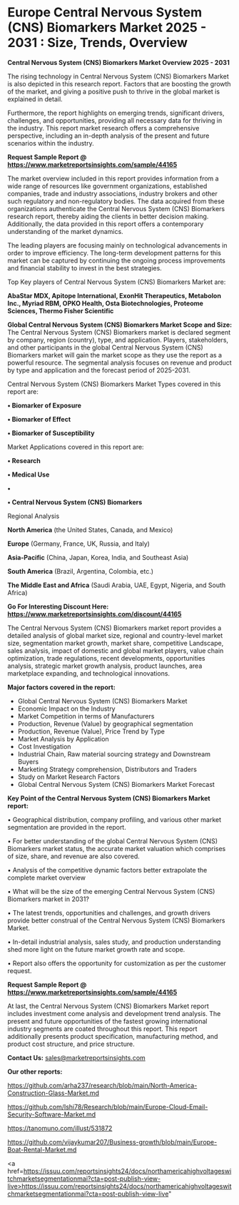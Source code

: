 # Europe Central Nervous System (CNS) Biomarkers Market 2025 - 2031 : Size, Trends, Overview

<Strong> Central Nervous System (CNS) Biomarkers Market Overview 2025 - 2031</strong>

The rising technology in Central Nervous System (CNS) Biomarkers Market is also depicted in this research report. Factors that are boosting the growth of the market, and giving a positive push to thrive in the global market is explained in detail.

Furthermore, the report highlights on emerging trends, significant drivers, challenges, and opportunities, providing all necessary data for thriving in the industry. This report market research offers a comprehensive perspective, including an in-depth analysis of the present and future scenarios within the industry.

<strong>Request Sample Report @ <a href=https://www.marketreportsinsights.com/sample/44165>https://www.marketreportsinsights.com/sample/44165</a></strong>

The market overview included in this report provides information from a wide range of resources like government organizations, established companies, trade and industry associations, industry brokers and other such regulatory and non-regulatory bodies. The data acquired from these organizations authenticate the Central Nervous System (CNS) Biomarkers research report, thereby aiding the clients in better decision making. Additionally, the data provided in this report offers a contemporary understanding of the market dynamics.

The leading players are focusing mainly on technological advancements in order to improve efficiency. The long-term development patterns for this market can be captured by continuing the ongoing process improvements and financial stability to invest in the best strategies.

Top Key players of Central Nervous System (CNS) Biomarkers Market are:

<strong>AbaStar MDX, Apitope International, ExonHit Therapeutics, Metabolon Inc., Myriad RBM, OPKO Health, Osta Biotechnologies, Proteome Sciences, Thermo Fisher Scientific</strong>

<strong><b>Global Central Nervous System (CNS) Biomarkers Market Scope and Size:</b></strong>
The Central Nervous System (CNS) Biomarkers market is declared segment by company, region (country), type, and application. Players, stakeholders, and other participants in the global Central Nervous System (CNS) Biomarkers market will gain the market scope as they use the report as a powerful resource. The segmental analysis focuses on revenue and product by type and application and the forecast period of 2025-2031.

Central Nervous System (CNS) Biomarkers Market Types covered in this report are:

<strong>•  Biomarker of Exposure

•  Biomarker of Effect

•  Biomarker of Susceptibility</strong>

Market Applications covered in this report are:

<strong>•  Research

•  Medical Use

•  

•  Central Nervous System (CNS) Biomarkers</strong> 

Regional Analysis

<strong>North America</strong> (the United States, Canada, and Mexico)

<strong>Europe</strong> (Germany, France, UK, Russia, and Italy)

<strong>Asia-Pacific</strong> (China, Japan, Korea, India, and Southeast Asia)

<strong>South America</strong> (Brazil, Argentina, Colombia, etc.)

<strong>The Middle East and Africa</strong> (Saudi Arabia, UAE, Egypt, Nigeria, and South Africa)

<strong>Go For Interesting Discount Here: <a href=https://www.marketreportsinsights.com/discount/44165>https://www.marketreportsinsights.com/discount/44165</a></strong>

The Central Nervous System (CNS) Biomarkers market report provides a detailed analysis of global market size, regional and country-level market size, segmentation market growth, market share, competitive Landscape, sales analysis, impact of domestic and global market players, value chain optimization, trade regulations, recent developments, opportunities analysis, strategic market growth analysis, product launches, area marketplace expanding, and technological innovations.

<strong><b>Major factors covered in the report:</b></strong>
<ul>
  <li>Global Central Nervous System (CNS) Biomarkers Market </li>
  <li>Economic Impact on the Industry</li>
  <li>Market Competition in terms of Manufacturers</li>
  <li>Production, Revenue (Value) by geographical segmentation</li>
  <li>Production, Revenue (Value), Price Trend by Type</li>
  <li>Market Analysis by Application</li>
  <li>Cost Investigation</li>
  <li>Industrial Chain, Raw material sourcing strategy and Downstream Buyers</li>
  <li>Marketing Strategy comprehension, Distributors and Traders</li>
  <li>Study on Market Research Factors</li>
  <li>Global Central Nervous System (CNS) Biomarkers Market Forecast</li>
</ul>

<strong><b>Key Point of the Central Nervous System (CNS) Biomarkers Market report:</b></strong>

• Geographical distribution, company profiling, and various other market segmentation are provided in the report.

• For better understanding of the global Central Nervous System (CNS) Biomarkers market status, the accurate market valuation which comprises of size, share, and revenue are also covered.

• Analysis of the competitive dynamic factors better extrapolate the complete market overview

• What will be the size of the emerging Central Nervous System (CNS) Biomarkers market in 2031?

• The latest trends, opportunities and challenges, and growth drivers provide better construal of the Central Nervous System (CNS) Biomarkers Market.

• In-detail industrial analysis, sales study, and production understanding shed more light on the future market growth rate and scope.

• Report also offers the opportunity for customization as per the customer request.

<strong>Request Sample Report @ <a href=https://www.marketreportsinsights.com/sample/44165>https://www.marketreportsinsights.com/sample/44165</a></strong>

At last, the Central Nervous System (CNS) Biomarkers Market report includes investment come analysis and development trend analysis. The present and future opportunities of the fastest growing international industry segments are coated throughout this report. This report additionally presents product specification, manufacturing method, and product cost structure, and price structure.

<strong>Contact Us:</strong>
sales@marketreportsinsights.com

<strong>Our other reports:</strong>

<a href=https://github.com/arha237/research/blob/main/North-America-Construction-Glass-Market.md>https://github.com/arha237/research/blob/main/North-America-Construction-Glass-Market.md</a>

<a href=https://github.com/Ishi78/Research/blob/main/Europe-Cloud-Email-Security-Software-Market.md>https://github.com/Ishi78/Research/blob/main/Europe-Cloud-Email-Security-Software-Market.md</a>

<a href=https://tanomuno.com/illust/531872>https://tanomuno.com/illust/531872</a>

<a href=https://github.com/vijaykumar207/Business-growth/blob/main/Europe-Boat-Rental-Market.md>https://github.com/vijaykumar207/Business-growth/blob/main/Europe-Boat-Rental-Market.md</a>

<a href=https://issuu.com/reportsinsights24/docs/northamericahighvoltageswitchmarketsegmentationmai?cta=post-publish-view-live>https://issuu.com/reportsinsights24/docs/northamericahighvoltageswitchmarketsegmentationmai?cta=post-publish-view-live</a>"
